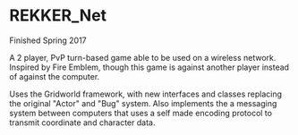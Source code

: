 # REKKER_Net
Finished Spring 2017

A 2 player, PvP turn-based game able to be used on a wireless network.
Inspired by Fire Emblem, though this game is against another player instead of against the computer.

Uses the Gridworld framework, with new interfaces and classes replacing the original "Actor" and "Bug" system.
Also implements the a messaging system between computers that uses a self made encoding protocol to transmit coordinate and character data.
